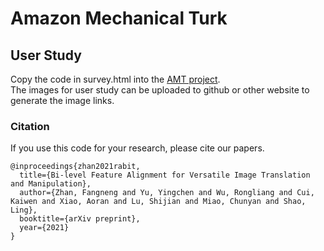 # Amazon Mechanical Turk

## User Study
Copy the code in survey.html into the [AMT project](https://requester.mturk.com/create/projects). <br>
The images for user study can be uploaded to github or other website to generate the image links.


### Citation
If you use this code for your research, please cite our papers.
```
@inproceedings{zhan2021rabit,
  title={Bi-level Feature Alignment for Versatile Image Translation and Manipulation},
  author={Zhan, Fangneng and Yu, Yingchen and Wu, Rongliang and Cui, Kaiwen and Xiao, Aoran and Lu, Shijian and Miao, Chunyan and Shao, Ling},
  booktitle={arXiv preprint},
  year={2021}
}
```
